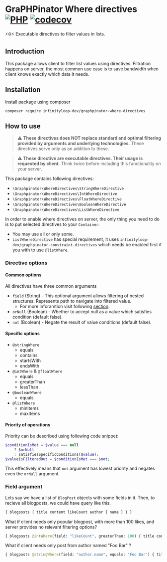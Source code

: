 # GraPHPinator Where directives [![PHP](https://github.com/infinityloop-dev/graphpinator-where-directives/workflows/PHP/badge.svg?branch=master)](https://github.com/infinityloop-dev/graphpinator-where-directives/actions?query=workflow%3APHP) [![codecov](https://codecov.io/gh/infinityloop-dev/graphpinator-where-directives/branch/master/graph/badge.svg)](https://codecov.io/gh/infinityloop-dev/graphpinator-where-directives)

:zap::globe_with_meridians::zap: Executable directives to filter values in lists.

## Introduction

This package allows client to filter list values using directives. Filtration happens on server, the most common use case is to save bandwidth when client knows exactly which data it needs.

## Installation

Install package using composer

```composer require infinityloop-dev/graphpinator-where-directives```

## How to use

> :warning: **These directives does NOT replace standard and optimal filtering provided by arguments and underlying technologies.** These directives serve only as an addition to these.

> :warning: **These directive are executable directives. Their usage is requested by client.** Think twice before including this functionality on your server.

This package contains following directives:

- `\Graphpinator\WhereDirectives\StringWhereDirective`
- `\Graphpinator\WhereDirectives\IntWhereDirective`
- `\Graphpinator\WhereDirectives\FloatWhereDirective`
- `\Graphpinator\WhereDirectives\BooleanWhereDirective`
- `\Graphpinator\WhereDirectives\ListWhereDirective`

In order to enable where directives on server, the only thing you need to do is to put selected directives to your `Container`. 

- You may use all or only some.
- `ListWhereDirective` has special requirement, it uses `infinityloop-dev/graphpinator-constraint-directives` which needs be enabled first if you with to use `@listWhere`.

### Directive options

#### Common options

All directives have three common arguments

- `field` (String) - This optional argument allows filtering of nested structures. Represents path to navigate into filtered value.
    - For more inforamtion visit following [section](#Field-argument).
- `orNull` (Boolean) - Whether to accept null as a value which satisfies condition (default false).
- `not` (Boolean) - Negate the result of value conditions (default false).

#### Specific options

- `@stringWhere`
    - equals
    - contains
    - startsWith
    - endsWith
- `@intWhere` & `@floatWhere`
    - equals
    - greaterThan
    - lessThan
- `@booleanWhere`
    - equals
- `@listWhere`
    - minItems
    - maxItems

#### Priority of operations

Priority can be described using following code snippet:

```php
$conditionIsMet = $value === null
    ? $orNull
    : satisfiesSpecificConditions($value);
$valueIsFilteredOut = $conditionIsMet === $not;
```
This effectively means that `not` argument has lowest priority and negates even the `orNull` argument.

### Field argument

Lets say we have a list of `BlogPost` objects with some fields in it. 
Then, to recieve all blogposts, we could have query like this.

```graphql
{ blogposts { title content likeCount author { name } } }
```

What if client needs only popular blogpost, with more than 100 likes, and server provides no relevant filtering options?

```graphql
{ blogposts @intWhere(field: "likeCount", greaterThan: 100) { title content likeCount author { name } } }
```

What if client needs only post from author named "Foo Bar" ?

```graphql
{ blogposts @stringWhere(field: "author.name", equals: "Foo Bar") { title content likeCount author { name } } }
```
